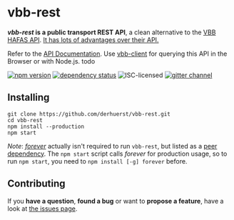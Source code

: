 # vbb-rest

***vbb-rest* is a public transport REST API**, a clean alternative to the [VBB HAFAS API](https://github.com/derhuerst/vbb-hafas). [It has lots of advantages over their API.](docs/why.md)

Refer to the [API Documentation](docs/index.md). Use [vbb-client](https://github.com/derhuerst/vbb-client) for querying this API in the Browser or with Node.js. todo

[![npm version](https://img.shields.io/npm/v/vbb-rest.svg)](https://www.npmjs.com/package/vbb-rest)
[![dependency status](https://img.shields.io/david/derhuerst/vbb-rest.svg)](https://david-dm.org/derhuerst/vbb-rest)
![ISC-licensed](https://img.shields.io/github/license/derhuerst/vbb-rest.svg)
[![gitter channel](https://badges.gitter.im/derhuerst/vbb-rest.svg)](https://gitter.im/derhuerst/vbb-rest)


## Installing

```
git clone https://github.com/derhuerst/vbb-rest.git
cd vbb-rest
npm install --production
npm start
```

*Note*: [*forever*](https://github.com/foreverjs/forever#readme) actually isn't  required to run `vbb-rest`, but listed as a [peer dependency](https://docs.npmjs.com/files/package.json#peerdependencies). The `npm start` script calls *forever* for production usage, so to run `npm start`, you need to `npm install [-g] forever` before.


## Contributing

If you **have a question**, **found a bug** or want to **propose a feature**, have a look at [the issues page](https://github.com/derhuerst/vbb-rest/issues).
